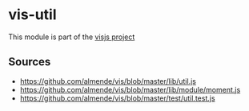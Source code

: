 # vis-util

This module is part of the [visjs project](https://github.com/visjs)

## Sources

- https://github.com/almende/vis/blob/master/lib/util.js
- https://github.com/almende/vis/blob/master/lib/module/moment.js
- https://github.com/almende/vis/blob/master/test/util.test.js